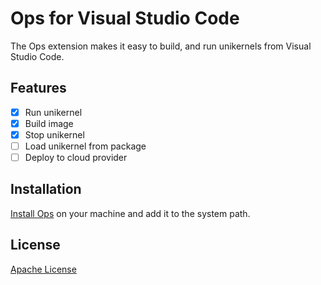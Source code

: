 # Ops for Visual Studio Code

The Ops extension makes it easy to build, and run unikernels from Visual Studio Code.

## Features

- [X] Run unikernel
- [X] Build image
- [X] Stop unikernel
- [ ] Load unikernel from package
- [ ] Deploy to cloud provider

## Installation

[Install Ops](https://github.com/nanovms/ops) on your machine and add it to the system path.

## License

[Apache License](https://github.com/nanovms/ops-vscode/blob/main/LICENSE)
